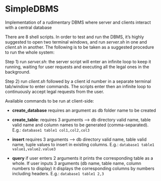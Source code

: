 # SimpleDBMS
Implementation of a rudimentary DBMS where server and clients interact with a central database

There are 8 shell scripts.
In order to test and run the DBMS, it’s highly suggested to open two terminal windows, and run *server.sh* in one and *client.sh* in another.
The following is to be taken as a suggested procedure to run the whole system:

Step 1) run *server.sh*: the server script will enter an infinite loop to keep it running, waiting for user requests and executing all the legal ones in the background.

Step 2) run *client.sh* followed by a client id number in a separate terminal tab/window to enter commands. The scripts enter then an infinite loop to continuously accept legal requests from the user.

Available commands to be run at client-side:

- **create_database** requires an argument as db folder name to be created

- **create_table**: requires 3 arguments —> db directory valid name, table valid name and column names to be generated (comma-separated). E.g.: `database1 table1 col1,col2,col3`

- **insert** requires 3 arguments —> db directory valid name, table valid name, tuple values to insert in existing columns. E.g.: `database1 table1 value1,value2.value3`

- **query** if user enters 2 arguments it prints the corresponding table as a whole. If user inputs 3 arguments (db name, table name, column numbers to display) it displays the corresponding columns by numbers including headers. E.g.:  `database1 table1 2,3`
